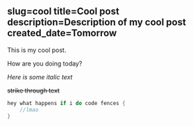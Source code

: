 slug=cool
title=Cool post
description=Description of my cool post
created_date=Tomorrow
---
This is my cool post.

How are you doing today?

*Here is some italic text*

~~strike through text~~

```java
hey what happens if i do code fences {
	//lmao
}
```